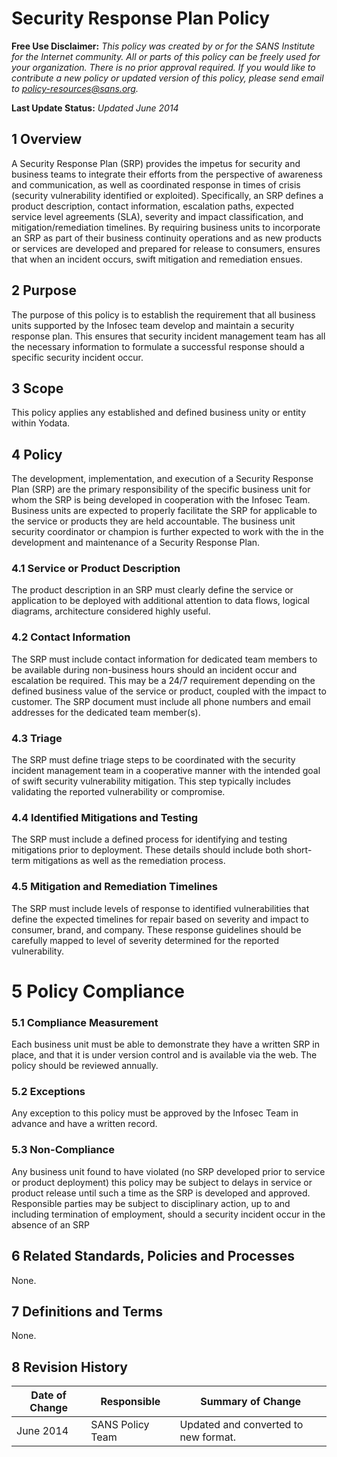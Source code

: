 # Security Response Plan Policy

**Free Use Disclaimer:** *This policy was created by or for the SANS Institute for the Internet community. All or parts of this policy can be freely used for your organization. There is no prior approval required. If you would like to contribute a new policy or updated version of this policy, please send email to policy-resources@sans.org.*

**Last Update Status:** *Updated June 2014*

## 1     Overview

A Security Response Plan (SRP) provides the impetus for security and business teams to integrate their efforts from the perspective of awareness and communication, as well as coordinated response in times of crisis (security vulnerability identified or exploited). Specifically, an SRP defines a product description, contact information, escalation paths, expected service level agreements (SLA), severity and impact classification, and mitigation/remediation timelines. By requiring business units to incorporate an SRP as part of their business continuity operations and as new products or services are developed and prepared for release to consumers, ensures that when an incident occurs, swift mitigation and remediation ensues.

 

## 2     Purpose

The purpose of this policy is to establish the requirement that all business units supported by the Infosec team develop and maintain a security response plan. This ensures that security incident management team has all the necessary information to formulate a successful response should a specific security incident occur.

 

## 3     Scope

This policy applies any established and defined business unity or entity within Yodata.

## 4       Policy

The development, implementation, and execution of a Security Response Plan (SRP) are the primary responsibility of the specific business unit for whom the SRP is being developed in cooperation with the Infosec Team. Business units are expected to properly facilitate the SRP for applicable to the service or products they are held accountable. The business unit security coordinator or champion is further expected to work with the <organizational information security unit> in the development and maintenance of a Security Response Plan.

 

### 4.1  Service or Product Description

The product description in an SRP must clearly define the service or application to be deployed with additional attention to data flows, logical diagrams, architecture considered highly useful.

 

### 4.2 Contact Information

The SRP must include contact information for dedicated team members to be available during non-business hours should an incident occur and escalation be required. This may be a 24/7 requirement depending on the defined business value of the service or product, coupled with the impact to customer. The SRP document must include all phone numbers and email addresses for the dedicated team member(s).

 

### 4.3 Triage

The SRP must define triage steps to be coordinated with the security incident management team in a cooperative manner with the intended goal of swift security vulnerability mitigation. This step typically includes validating the reported vulnerability or compromise.

 

### 4.4 Identified Mitigations and Testing

The SRP must include a defined process for identifying and testing mitigations prior to deployment. These details should include both short-term mitigations as well as the remediation process.

 

### 4.5 Mitigation and Remediation Timelines

The SRP must include levels of response to identified vulnerabilities that define the expected timelines for repair based on severity and impact to consumer, brand, and company. These response guidelines should be carefully mapped to level of severity determined for the reported vulnerability.

 

# 5     Policy Compliance

### 5.1          Compliance Measurement

Each business unit must be able to demonstrate they have a written SRP in place, and that it is under version control and is available via the web.  The policy should be reviewed annually.

 

### 5.2          Exceptions

Any exception to this policy must be approved by the Infosec Team in advance and have a written record.

 

### 5.3          Non-Compliance

Any business unit found to have violated (no SRP developed prior to service or product deployment) this policy may be subject to delays in service or product release until such a time as the SRP is developed and approved. Responsible parties may be subject to disciplinary action, up to and including termination of employment, should a security incident occur in the absence of an SRP

## 6     Related Standards, Policies and Processes

None. 

## 7     Definitions and Terms

None.

## 8     Revision History

| Date of Change | Responsible      | Summary of Change                    |
| -------------- | ---------------- | ------------------------------------ |
| June   2014    | SANS Policy Team | Updated and converted to new format. |

 
